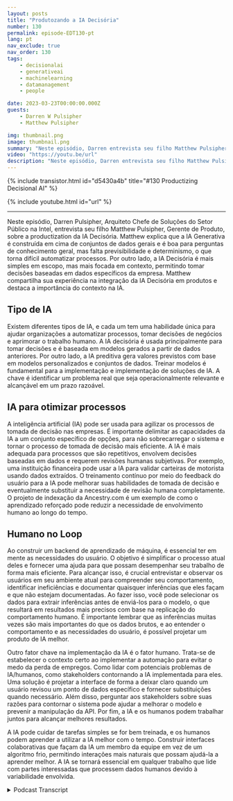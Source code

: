 ```yaml
---
layout: posts
title: "Produtozando a IA Decisória"
number: 130
permalink: episode-EDT130-pt
lang: pt
nav_exclude: true
nav_order: 130
tags:
    - decisionalai
    - generativeai
    - machinelearning
    - datamanagement
    - people

date: 2023-03-23T00:00:00.000Z
guests:
    - Darren W Pulsipher
    - Matthew Pulsipher

img: thumbnail.png
image: thumbnail.png
summary: "Neste episódio, Darren entrevista seu filho Matthew Pulsipher sobre a criação de produtos de inteligência artificial decisória. Matthew recentemente modernizou e incluiu a IA decisória em seu processo de desenvolvimento de produtos."
video: "https://youtu.be/url"
description: "Neste episódio, Darren entrevista seu filho Matthew Pulsipher sobre a criação de produtos de inteligência artificial decisória. Matthew recentemente modernizou e incluiu a IA decisória em seu processo de desenvolvimento de produtos."
---
```


<div>
{% include transistor.html id="d5430a4b" title="#130 Productizing Decisional AI" %}

{% include youtube.html id="url" %}
</div>

---

Neste episódio, Darren Pulsipher, Arquiteto Chefe de Soluções do Setor Público na Intel, entrevista seu filho Matthew Pulsipher, Gerente de Produto, sobre a productization da IA Decisória. Matthew explica que a IA Generativa é construída em cima de conjuntos de dados gerais e é boa para perguntas de conhecimento geral, mas falta previsibilidade e determinismo, o que torna difícil automatizar processos. Por outro lado, a IA Decisória é mais simples em escopo, mas mais focada em contexto, permitindo tomar decisões baseadas em dados específicos da empresa. Matthew compartilha sua experiência na integração da IA Decisória em produtos e destaca a importância do contexto na IA.

## Tipo de IA

Existem diferentes tipos de IA, e cada um tem uma habilidade única para ajudar organizações a automatizar processos, tomar decisões de negócios e aprimorar o trabalho humano. A IA decisória é usada principalmente para tomar decisões e é baseada em modelos gerados a partir de dados anteriores. Por outro lado, a IA preditiva gera valores previstos com base em modelos personalizados e conjuntos de dados. Treinar modelos é fundamental para a implementação e implementação de soluções de IA. A chave é identificar um problema real que seja operacionalmente relevante e alcançável em um prazo razoável.

## IA para otimizar processos

A inteligência artificial (IA) pode ser usada para agilizar os processos de tomada de decisão nas empresas. É importante delimitar as capacidades da IA a um conjunto específico de opções, para não sobrecarregar o sistema e tornar o processo de tomada de decisão mais eficiente. A IA é mais adequada para processos que são repetitivos, envolvem decisões baseadas em dados e requerem revisões humanas subjetivas. Por exemplo, uma instituição financeira pode usar a IA para validar carteiras de motorista usando dados extraídos. O treinamento contínuo por meio do feedback do usuário para a IA pode melhorar suas habilidades de tomada de decisão e eventualmente substituir a necessidade de revisão humana completamente. O projeto de indexação da Ancestry.com é um exemplo de como o aprendizado reforçado pode reduzir a necessidade de envolvimento humano ao longo do tempo.

## Humano no Loop

Ao construir um backend de aprendizado de máquina, é essencial ter em mente as necessidades do usuário. O objetivo é simplificar o processo atual deles e fornecer uma ajuda para que possam desempenhar seu trabalho de forma mais eficiente. Para alcançar isso, é crucial entrevistar e observar os usuários em seu ambiente atual para compreender seu comportamento, identificar ineficiências e documentar quaisquer inferências que eles façam e que não estejam documentadas. Ao fazer isso, você pode selecionar os dados para extrair inferências antes de enviá-los para o modelo, o que resultará em resultados mais precisos com base na replicação do comportamento humano. É importante lembrar que as inferências muitas vezes são mais importantes do que os dados brutos, e ao entender o comportamento e as necessidades do usuário, é possível projetar um produto de IA melhor.

Outro fator chave na implementação da IA é o fator humano. Trata-se de estabelecer o contexto certo ao implementar a automação para evitar o medo da perda de empregos. Como lidar com potenciais problemas de IA/humanos, como stakeholders contornando a IA implementada para eles. Uma solução é projetar a interface de forma a deixar claro quando um usuário revisou um ponto de dados específico e fornecer substituições quando necessário. Além disso, perguntar aos stakeholders sobre suas razões para contornar o sistema pode ajudar a melhorar o modelo e prevenir a manipulação da API. Por fim, a IA e os humanos podem trabalhar juntos para alcançar melhores resultados.

A IA pode cuidar de tarefas simples se for bem treinada, e os humanos podem aprender a utilizar a IA melhor com o tempo. Construir interfaces colaborativas que façam da IA um membro da equipe em vez de um algoritmo frio, permitindo interações mais naturais que possam ajudá-la a aprender melhor. A IA se tornará essencial em qualquer trabalho que lide com partes interessadas que processem dados humanos devido à variabilidade envolvida.



<details>
<summary> Podcast Transcript </summary>

<p></p>

</details>
